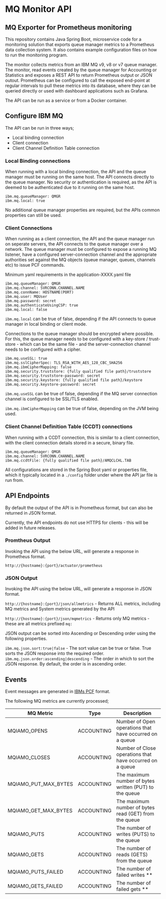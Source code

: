 # MQ Monitor API

## MQ Exporter for Prometheus monitoring

This repository contains Java Spring Boot, microservice code for a monitoring solution that exports queue manager metrics to a Prometheus data collection system.  It also contains example configuration files on how to run the monitoring program.

The monitor collects metrics from an IBM MQ v9, v8 or v7 queue manager.  The monitor, read events created by the queue manager for Accounting or Statistics and exposes a REST API to return Prometheus output or JSON outout.  Prometheus can be configured to call the exposed end-point at regular intervals to pull these metrics into its database, where they can be queried directly or used with dashboard applications such as Grafana.

The API can be run as a service or from a Docker container.

## Configure IBM MQ

The API can be run in three ways;

* Local binding connection
* Client connection
* Client Channel Definition Table connection

### Local Binding connections

When running with a local binding connection, the API and the queue manager must be running on the same host.  The API connects directly to the queue manager.  No security or authentication is required, as the API is deemed to be authenticated due to it running on the same host.

```
ibm.mq.queueManager: QMGR
ibm.mq.local: true
```

No additional queue manager properties are required, but the APIs common properties can still be used.

### Client Connections

When running as a client connection, the API and the queue manager run on seperate servers, the API connects to the queue manager over a network.  The queue manager must be configured to expose a running MQ listener, have a configured server-connection channel and the appropriate authorities set against the MQ objects (queue manager, queues, channels etc) to issue PCF commands.

Minimum yaml requirements in the application-XXXX.yaml file

```
ibm.mq.queueManager: QMGR
ibm.mq.channel: SVRCONN.CHANNEL.NAME
ibm.mq.connName: HOSTNAME(PORT)
ibm.mq.user: MQUser
ibm.mq.password: secret
ibm.mq.authenticateUsingCSP: true
ibm.mq.local: false
```

`ibm.mq.local` can be true of false, depending if the API connects to queue manager in local binding or client mode.


Connections to the queue manager should be encrypted where possible.  For this, the queue manager needs to be configured with a key-store / trust-store - which can be the same file - and the server-connection channel needs to be configured with a cipher.

```
ibm.mq.useSSL: true
ibm.mq.sslCipherSpec: TLS_RSA_WITH_AES_128_CBC_SHA256
ibm.mq.ibmCipherMapping: false 
ibm.mq.security.truststore: {fully qualified file path}/truststore 
ibm.mq.security.truststore-password: secret
ibm.mq.security.keystore: {fully qualified file path}/keystore 
ibm.mq.security.keystore-password: secret
```

`ibm.mq.useSSL` can be true of false, depending if the MQ server connection channel is configured to be SSL/TLS enabled.

`ibm.mq.ibmCipherMapping` can be true of false, depending on the JVM being used.

### Client Channel Definition Table (CCDT) connections

When running with a CCDT connection, this is similar to a client connection, with the client connection details stored in a secure, binary file.

```
ibm.mq.queueManager: QMGR
ibm.mq.channel: SVRCONN.CHANNEL.NAME   
ibm.mq.ccdtFile: {fully qualified file path}/AMQCLCHL.TAB 
```

All configurations are stored in the Spring Boot yaml or properties file, which it typically located in a `./config` folder under where the API jar file is run from.

## API Endpoints

By default the output of the API is in Prometheus format, but can also be returned in JSON format.

Currently, the API endpoints do not use HTTPS for clients - this will be added in future releases.

### Promtheus Output 

Invoking the API using the below URL, will generate a response in Prometheus format.

`http://{hostname}:{port}/actuator/prometheus`

### JSON Output 

Invoking the API using the below URL, will generate a response in JSON format.

`http://{hostname}:{port}/json/allmetrics` - Returns ALL metrics, including MQ metrics and System metrics generated by the API

`http://{hostname}:{port}/json/mqmetrics` - Returns only MQ metrics - these are all metrics prefixed `mq:`

JSON output can be sorted into Ascending or Descending order using the following properties.

`ibm.mq.json.sort:true|false` - The sort value can be true or false.  True sorts the JSON response into the required order.
`ibm.mq.json.order:ascending|descending` - The order in which to sort the JSON response. By default, the order is in ascending order.


## Events

Event messages are generated in [IBMs PCF](https://www.ibm.com/support/knowledgecenter/SSFKSJ_9.1.0/com.ibm.mq.adm.doc/q020000_.htm) format. 

The following MQ metrics are currently processed;

MQ Metric | Type | Description
----------| ---- | -----------
MQIAMO_OPENS | ACCOUNTING | Number of Open operations that have occurred on a queue
MQIAMO_CLOSES | ACCOUNTING | Number of Close operations that have occurred on a queue
MQIAMO_PUT_MAX_BYTES | ACCOUNTING | The maximum number of bytes written (PUT) to the queue
MQIAMO_GET_MAX_BYTES | ACCOUNTING | The maximum number of bytes read (GET) from the queue
MQIAMO_PUTS | ACCOUNTING | The number of writes (PUTS) to the queue
MQIAMO_GETS | ACCOUNTING | The number of reads (GETS) from the queue
MQIAMO_PUTS_FAILED | ACCOUNTING | The number of failed writes **
MQIAMO_GETS_FAILED | ACCOUNTING | The number of failed gets **



